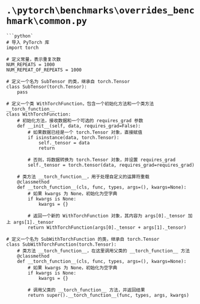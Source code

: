 # `.\pytorch\benchmarks\overrides_benchmark\common.py`

```
```python`
# 导入 PyTorch 库
import torch

# 定义常量，表示重复次数
NUM_REPEATS = 1000
NUM_REPEAT_OF_REPEATS = 1000

# 定义一个名为 SubTensor 的类，继承自 torch.Tensor
class SubTensor(torch.Tensor):
    pass

# 定义一个类 WithTorchFunction，包含一个初始化方法和一个类方法 __torch_function__
class WithTorchFunction:
    # 初始化方法，接收数据和一个可选的 requires_grad 参数
    def __init__(self, data, requires_grad=False):
        # 如果数据已经是一个 torch.Tensor 对象，直接赋值
        if isinstance(data, torch.Tensor):
            self._tensor = data
            return

        # 否则，将数据转换为 torch.Tensor 对象，并设置 requires_grad
        self._tensor = torch.tensor(data, requires_grad=requires_grad)

    # 类方法 __torch_function__，用于处理自定义的运算符重载
    @classmethod
    def __torch_function__(cls, func, types, args=(), kwargs=None):
        # 如果 kwargs 为 None，初始化为空字典
        if kwargs is None:
            kwargs = {}

        # 返回一个新的 WithTorchFunction 对象，其内容为 args[0]._tensor 加上 args[1]._tensor
        return WithTorchFunction(args[0]._tensor + args[1]._tensor)

# 定义一个名为 SubWithTorchFunction 的类，继承自 torch.Tensor
class SubWithTorchFunction(torch.Tensor):
    # 类方法 __torch_function__，在这里调用父类的 __torch_function__ 方法
    @classmethod
    def __torch_function__(cls, func, types, args=(), kwargs=None):
        # 如果 kwargs 为 None，初始化为空字典
        if kwargs is None:
            kwargs = {}

        # 调用父类的 __torch_function__ 方法，并返回结果
        return super().__torch_function__(func, types, args, kwargs)
```